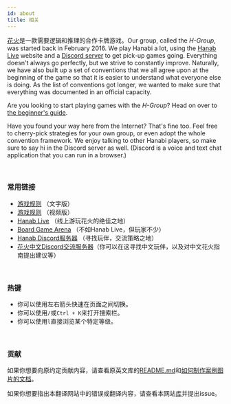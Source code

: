 ```yaml
---
id: about
title: 相关
---
```


[花火](https://boardgamegeek.com/boardgame/98778/hanabi)是一款需要逻辑和推理的合作卡牌游戏。Our group, called the *H-Group*, was started back in February 2016. We play Hanabi a lot, using the [Hanab Live](https://hanab.live) website and a [Discord server](https://discord.gg/FADvkJp) to get pick-up games going. Everything doesn't always go perfectly, but we strive to constantly improve. Naturally, we have also built up a set of conventions that we all agree upon at the beginning of the game so that it is easier to understand what everyone else is doing. As the list of conventions got longer, we wanted to make sure that everything was documented in an official capacity.

Are you looking to start playing games with the *H-Group*? Head on over to [the beginner's guide](/docs/beginner).

Have you found your way here from the Internet? That's fine too. Feel free to cherry-pick strategies for your own group, or even adopt the whole convention framework. We enjoy talking to other Hanabi players, so make sure to say hi in the Discord server as well. (Discord is a voice and text chat application that you can run in a browser.)

<br />

### 常用链接

- [游戏规则](https://github.com/Zamiell/hanabi-live/blob/master/docs/RULES.md) （文字版）
- [游戏规则](https://www.youtube.com/watch?v=VrFCekQb4nY) （视频版）
- [Hanab Live](https://hanab.live) （线上游玩花火的绝佳之地）
- [Board Game Arena](http://boardgamearena.com) （不如Hanab Live，但玩家不少）
- [Hanab Discord服务器](https://discord.gg/FADvkJp) （寻找玩伴，交流策略之地）
- [花火中文Discord交流服务器](https://discord.gg/rxFSaUhyrv)（你可以在这寻找中文玩伴，以及对中文花火指南提出建议等）

<br />

### 热键

- 你可以使用左右箭头快速在页面之间切换。
- 你可以使用`/`或`Ctrl + K`来打开搜索栏。
- 你可以使用`l`直接浏览某个特定等级。

<br />

### 贡献

如果你想要向原约定贡献内容，请查看原英文库的[README.md](https://github.com/hanabi/hanabi.github.io/blob/main/README.md)和[如何制作案例图片的文档](image-format.md)。

如果你想要指出本翻译网站中的错误或翻译内容，请查看本网站[库](https://github.com/jk15162428/hanabi_cn)并提出issue。